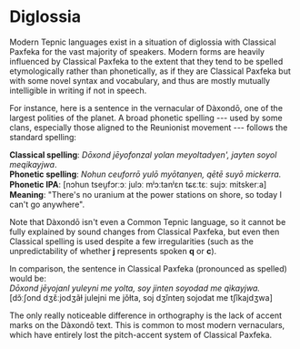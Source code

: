 # Diglossia

Modern Tepnic languages exist in a situation of diglossia with Classical Paxfeka for the vast majority of speakers. Modern forms are heavily influenced by Classical Paxfeka to the extent that they tend to be spelled etymologically rather than phonetically, as if they are Classical Paxfeka but with some novel syntax and vocabulary, and thus are mostly mutually intelligible in writing if not in speech.

For instance, here is a sentence in the vernacular of Dàxondō, one of the largest polities of the planet. A broad phonetic spelling --- used by some clans, especially those aligned to the Reunionist movement --- follows the standard spelling:

**Classical spelling**: _Dōxond jēyofonzal yolan meyoltadyen', jayten soyol meqikayjwa_.\
**Phonetic spelling**: _Nohun ceuforrō yulō myōtanyen, qētē suyō mickerra._\
**Phonetic IPA**: [nɔhun tseu̯fɔrːɔː julɔː mʲɔːtanʲɛn tɕɛːtɛː sujɔː mitskerːa]\
**Meaning**: "There's no uranium at the power stations on shore, so today I can't go anywhere".

Note that Dàxondō isn't even a Common Tepnic language, so it cannot be fully explained by sound changes from Classical Paxfeka, but even then Classical spelling is used despite a few irregularities (such as the unpredictability of whether **j** represents spoken **q** or **c**).

In comparison, the sentence in Classical Paxfeka (pronounced as spelled) would be:\
_Dōxond jēyojanl yuleyni me yolta, soy jinten soyodad me qìkayjwa._\
[dɔ̌ːʃond dʒɛ̌ːjodʒãɫ julejni me jǒɫta, soj dʒǐnteŋ sojodat me tʃîkajdʒwa]

The only really noticeable difference in orthography is the lack of accent marks on the Dàxondō text. This is common to most modern vernaculars, which have entirely lost the pitch-accent system of Classical Paxfeka.
